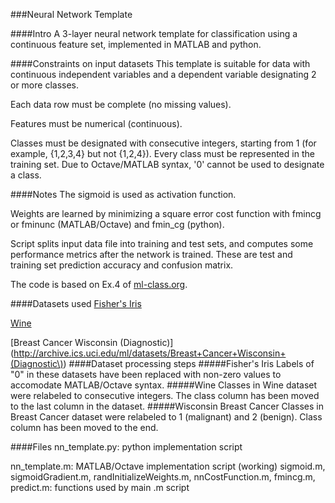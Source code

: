 ###Neural Network Template


####Intro
A 3-layer neural network template for classification using a continuous feature set, implemented in MATLAB and python.

####Constraints on input datasets
This template is suitable for data with continuous independent variables and a dependent variable designating 2 or more classes.

Each data row must be complete (no missing values).

Features must be numerical (continuous).	

Classes must be designated with consecutive integers, starting from 1 (for example, {1,2,3,4} but not {1,2,4}). 
Every class must be represented in the training set.
Due to Octave/MATLAB syntax, '0' cannot be used to designate a class.

####Notes
The sigmoid is used as activation function.

Weights are learned by minimizing a square error cost function with fmincg or fminunc (MATLAB/Octave) and fmin_cg (python).

Script splits input data file into training and test sets, and computes some performance metrics after the network is trained. These are test and training set prediction accuracy and confusion matrix.

The code is based on Ex.4 of [ml-class.org](http://ml-class.org).

####Datasets used
[Fisher's Iris](http://archive.ics.uci.edu/ml/datasets/Iris)  

[Wine](http://archive.ics.uci.edu/ml/datasets/Wine)  

[Breast Cancer Wisconsin (Diagnostic)](http://archive.ics.uci.edu/ml/datasets/Breast+Cancer+Wisconsin+(Diagnostic\))
####Dataset processing steps
#####Fisher's Iris 
Labels of "0" in these datasets have been replaced with non-zero values to accomodate MATLAB/Octave syntax.
#####Wine
Classes in Wine dataset were relabeled to consecutive integers. The class column has been moved to the last column in the dataset.
#####Wisconsin Breast Cancer
Classes in Breast Cancer dataset were relabeled to 1 (malignant) and 2 (benign). Class column has been moved to the end.

####Files
nn_template.py: python implementation script

nn_template.m: MATLAB/Octave implementation script (working)
sigmoid.m, sigmoidGradient.m, randInitializeWeights.m, nnCostFunction.m, fmincg.m, predict.m: functions used by main .m script
